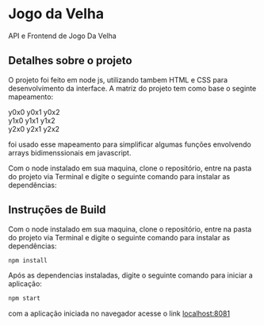 # Jogo da Velha

API e Frontend de Jogo Da Velha

## Detalhes sobre o projeto
O projeto foi feito em node js, utilizando tambem HTML e CSS para desenvolvimento da interface.
A matriz do projeto tem como base o seginte mapeamento:

y0x0	y0x1	y0x2 <br>
y1x0	y1x1	y1x2 <br>
y2x0	y2x1	y2x2 <br>

foi usado esse mapeamento para simplificar algumas funções envolvendo arrays bidimenssionais em javascript.

Com o node instalado em sua maquina, clone o repositório, entre na pasta do projeto via Terminal e digite o seguinte comando para instalar as dependências:

## Instruções de Build
Com o node instalado em sua maquina, clone o repositório, entre na pasta do projeto via Terminal e digite o seguinte comando para instalar as dependências:

```bash
npm install 
```
Após as dependencias instaladas, digite o seguinte comando para iniciar a aplicação:

```bash
npm start
```

com a aplicação iniciada no navegador acesse o link [localhost:8081](http://localhost:8081) 
